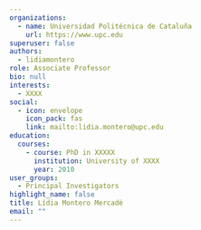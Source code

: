 ```yaml
---
organizations:
  - name: Universidad Politécnica de Cataluña
    url: https://www.upc.edu
superuser: false
authors:
  - lidiamontero
role: Associate Professor
bio: null
interests:
  - XXXX
social:
  - icon: envelope
    icon_pack: fas
    link: mailto:lidia.montero@upc.edu
education:
  courses:
    - course: PhD in XXXXX
      institution: University of XXXX
      year: 2010
user_groups:
  - Principal Investigators
highlight_name: false
title: Lídia Montero Mercadé
email: ""
---
```

